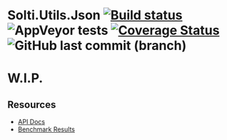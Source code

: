 # Solti.Utils.Json [![Build status](https://ci.appveyor.com/api/projects/status/6u4m8jh8eycd4rd4?svg=true)](https://ci.appveyor.com/project/Sholtee/json) ![AppVeyor tests](https://img.shields.io/appveyor/tests/sholtee/json/master) [![Coverage Status](https://coveralls.io/repos/github/Sholtee/json/badge.svg?branch=master)](https://coveralls.io/github/Sholtee/json?branch=master) ![GitHub last commit (branch)](https://img.shields.io/github/last-commit/sholtee/json/master)

# W.I.P.

## Resources
- [API Docs](https://sholtee.github.io/json )
- [Benchmark Results](https://sholtee.github.io/json/perf )